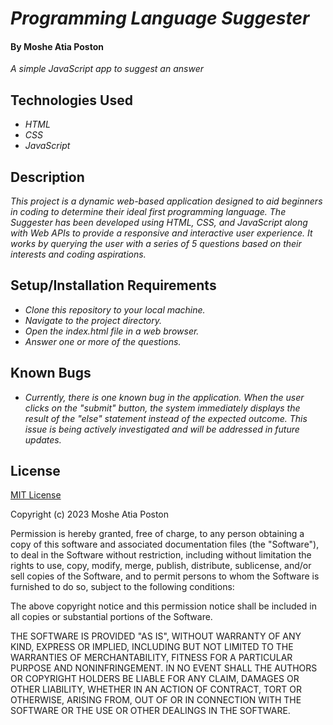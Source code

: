 # _Programming Language Suggester_

#### By **Moshe Atia Poston**

 _A simple JavaScript app to suggest an answer_

## Technologies Used

* _HTML_
* _CSS_
* _JavaScript_

## Description

_This project is a dynamic web-based application designed to aid beginners in coding to determine their ideal first programming language. The Suggester has been developed using HTML, CSS, and JavaScript along with Web APIs to provide a responsive and interactive user experience. It works by querying the user with a series of 5 questions based on their interests and coding aspirations._

## Setup/Installation Requirements

* _Clone this repository to your local machine._
* _Navigate to the project directory._
* _Open the index.html file in a web browser._
* _Answer one or more of the questions._

## Known Bugs

* _Currently, there is one known bug in the application. When the user clicks on the "submit" button, the system immediately displays the result of the "else" statement instead of the expected outcome. This issue is being actively investigated and will be addressed in future updates._

## License

[MIT License](https://choosealicense.com/licenses/mit/)

Copyright (c) 2023 Moshe Atia Poston

Permission is hereby granted, free of charge, to any person obtaining a copy
of this software and associated documentation files (the "Software"), to deal
in the Software without restriction, including without limitation the rights
to use, copy, modify, merge, publish, distribute, sublicense, and/or sell
copies of the Software, and to permit persons to whom the Software is
furnished to do so, subject to the following conditions:

The above copyright notice and this permission notice shall be included in all
copies or substantial portions of the Software.

THE SOFTWARE IS PROVIDED "AS IS", WITHOUT WARRANTY OF ANY KIND, EXPRESS OR
IMPLIED, INCLUDING BUT NOT LIMITED TO THE WARRANTIES OF MERCHANTABILITY,
FITNESS FOR A PARTICULAR PURPOSE AND NONINFRINGEMENT. IN NO EVENT SHALL THE
AUTHORS OR COPYRIGHT HOLDERS BE LIABLE FOR ANY CLAIM, DAMAGES OR OTHER
LIABILITY, WHETHER IN AN ACTION OF CONTRACT, TORT OR OTHERWISE, ARISING FROM,
OUT OF OR IN CONNECTION WITH THE SOFTWARE OR THE USE OR OTHER DEALINGS IN THE
SOFTWARE.